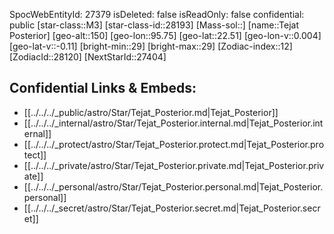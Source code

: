 ﻿---
location: [22.51,95.75,150]
type: Star
tags:
- astro/Star

---
SpocWebEntityId: 27379
isDeleted: false
isReadOnly: false
confidential: public
[star-class::M3]
[star-class-id::28193]
[Mass-sol::]
[name::Tejat Posterior]
[geo-alt::150]
[geo-lon::95.75]
[geo-lat::22.51]
[geo-lon-v::0.004]
[geo-lat-v::-0.11]
[bright-min::29]
[bright-max::29]
[Zodiac-index::12]
[ZodiacId::28120]
[NextStarId::27404]



## Confidential Links & Embeds: 
- [[../../../_public/astro/Star/Tejat_Posterior.md|Tejat_Posterior]] 
- [[../../../_internal/astro/Star/Tejat_Posterior.internal.md|Tejat_Posterior.internal]] 
- [[../../../_protect/astro/Star/Tejat_Posterior.protect.md|Tejat_Posterior.protect]] 
- [[../../../_private/astro/Star/Tejat_Posterior.private.md|Tejat_Posterior.private]] 
- [[../../../_personal/astro/Star/Tejat_Posterior.personal.md|Tejat_Posterior.personal]] 
- [[../../../_secret/astro/Star/Tejat_Posterior.secret.md|Tejat_Posterior.secret]] 
